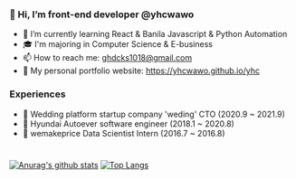### 🍒 Hi, I’m front-end developer @yhcwawo

- 🌱 I’m currently learning React & Banila Javascript & Python Automation
- 🎓 I'm majoring in Computer Science & E-business
- 📫 How to reach me: ghdcks1018@gmail.com
- 🧐 My personal portfolio website: https://yhcwawo.github.io/yhc

### Experiences

- 🧬 Wedding platform startup company 'weding' CTO (2020.9 ~ 2021.9)
- 💚 Hyundai Autoever software engineer (2018.1 ~ 2020.8)
- 🐧 wemakeprice Data Scientist Intern (2016.7 ~ 2016.8)

#

[![Anurag's github stats](https://github-readme-stats.vercel.app/api?username=yhcwawo)](https://github.com/anuraghazra/github-readme-stats)
[![Top Langs](https://github-readme-stats.vercel.app/api/top-langs/?username=yhcwawo)](https://github.com/anuraghazra/github-readme-stats)

<!---
yhcwawo/yhcwawo is a ✨ special ✨ repository because its `README.md` (this file) appears on your GitHub profile.
You can click the Preview link to take a look at your changes.
--->
